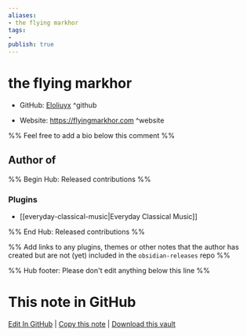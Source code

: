 ```yaml
---
aliases:
- the flying markhor
tags:
- 
publish: true
---
```


# the flying markhor

- GitHub: [Eloliuyx](https://github.com/Eloliuyx/) ^github
<!-- - Discord: `@` ^discord-->
- Website: <https://flyingmarkhor.com> ^website
<!-- - [[Publish sites|Publish site]]: <https://> ^publish-->

%% Feel free to add a bio below this comment %%


## Author of

%% Begin Hub: Released contributions %%
### Plugins
- [[everyday-classical-music|Everyday Classical Music]]

%% End Hub: Released contributions %%

%% Add links to any plugins, themes or other notes that the author has created but are not (yet) included in the `obsidian-releases` repo %%

<!--
### Unlisted plugins
-->

<!--
### Others
-->

<!--
## Sponsor this author
-->

<!-- - [[GitHub sponsors]]: [Sponsor @Eloliuyx on GitHub Sponsors](https://github.com/sponsors/Eloliuyx) ^github-sponsor-->
<!-- - [[Buy me a coffee]]: <https://> ^buy-me-a-coffee-->
<!-- - [[PayPal]]: <https://> ^paypal-->
<!-- - [[Patreon]]: <https://> ^patreon-->

<!--
## Follow this author
-->

<!-- - [[YouTube Channels|On YouTube]]: <https://> ^youtube-->
<!-- - Twitter: <https://> ^twitter-->
<!-- - ... -->

%% Hub footer: Please don't edit anything below this line %%

# This note in GitHub

<span class="git-footer">[Edit In GitHub](https://github.dev/obsidian-community/obsidian-hub/blob/main/01%20-%20Community/People/Eloliuyx.md "git-hub-edit-note") | [Copy this note](https://raw.githubusercontent.com/obsidian-community/obsidian-hub/main/01%20-%20Community/People/Eloliuyx.md "git-hub-copy-note") | [Download this vault](https://github.com/obsidian-community/obsidian-hub/archive/refs/heads/main.zip "git-hub-download-vault") </span>
